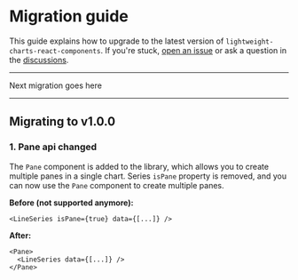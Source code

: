 # Migration guide

This guide explains how to upgrade to the latest version of `lightweight-charts-react-components`.
If you're stuck, [open an issue](https://github.com/ukorvl/lightweight-charts-react-components/issues) or ask a question in the [discussions](https://github.com/ukorvl/lightweight-charts-react-components/discussions).

---

Next migration goes here

---

## Migrating to v1.0.0

### 1. Pane api changed

The `Pane` component is added to the library, which allows you to create multiple panes in a single chart. Series `isPane` property is removed, and you can now use the `Pane` component to create multiple panes.

**Before (not supported anymore):**

```tsx
<LineSeries isPane={true} data={[...]} />
```

**After:**

```tsx
<Pane>
  <LineSeries data={[...]} />
</Pane>
```
